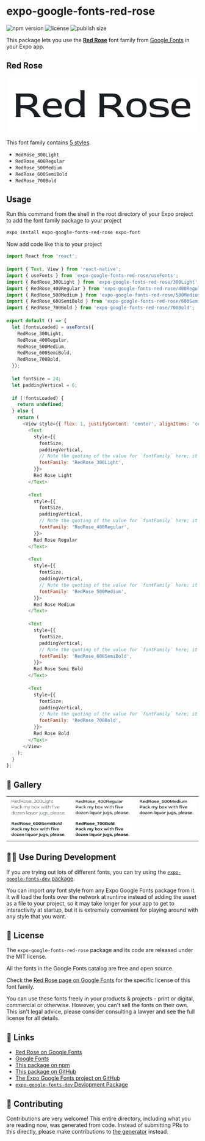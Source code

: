 # expo-google-fonts-red-rose

![npm version](https://flat.badgen.net/npm/v/expo-google-fonts-red-rose)
![license](https://flat.badgen.net/github/license/expo/google-fonts)
![publish size](https://flat.badgen.net/packagephobia/install/expo-google-fonts-red-rose)

This package lets you use the [**Red Rose**](https://fonts.google.com/specimen/Red+Rose) font family from [Google Fonts](https://fonts.google.com/) in your Expo app.

## Red Rose

![Red Rose](./font-family.png)

This font family contains [5 styles](#-gallery).

- `RedRose_300Light`
- `RedRose_400Regular`
- `RedRose_500Medium`
- `RedRose_600SemiBold`
- `RedRose_700Bold`

## Usage

Run this command from the shell in the root directory of your Expo project to add the font family package to your project
```sh
expo install expo-google-fonts-red-rose expo-font
```

Now add code like this to your project
```js
import React from 'react';

import { Text, View } from 'react-native';
import { useFonts } from 'expo-google-fonts-red-rose/useFonts';
import { RedRose_300Light } from 'expo-google-fonts-red-rose/300Light';
import { RedRose_400Regular } from 'expo-google-fonts-red-rose/400Regular';
import { RedRose_500Medium } from 'expo-google-fonts-red-rose/500Medium';
import { RedRose_600SemiBold } from 'expo-google-fonts-red-rose/600SemiBold';
import { RedRose_700Bold } from 'expo-google-fonts-red-rose/700Bold';

export default () => {
  let [fontsLoaded] = useFonts({
    RedRose_300Light,
    RedRose_400Regular,
    RedRose_500Medium,
    RedRose_600SemiBold,
    RedRose_700Bold,
  });

  let fontSize = 24;
  let paddingVertical = 6;

  if (!fontsLoaded) {
    return undefined;
  } else {
    return (
      <View style={{ flex: 1, justifyContent: 'center', alignItems: 'center' }}>
        <Text
          style={{
            fontSize,
            paddingVertical,
            // Note the quoting of the value for `fontFamily` here; it expects a string!
            fontFamily: 'RedRose_300Light',
          }}>
          Red Rose Light
        </Text>

        <Text
          style={{
            fontSize,
            paddingVertical,
            // Note the quoting of the value for `fontFamily` here; it expects a string!
            fontFamily: 'RedRose_400Regular',
          }}>
          Red Rose Regular
        </Text>

        <Text
          style={{
            fontSize,
            paddingVertical,
            // Note the quoting of the value for `fontFamily` here; it expects a string!
            fontFamily: 'RedRose_500Medium',
          }}>
          Red Rose Medium
        </Text>

        <Text
          style={{
            fontSize,
            paddingVertical,
            // Note the quoting of the value for `fontFamily` here; it expects a string!
            fontFamily: 'RedRose_600SemiBold',
          }}>
          Red Rose Semi Bold
        </Text>

        <Text
          style={{
            fontSize,
            paddingVertical,
            // Note the quoting of the value for `fontFamily` here; it expects a string!
            fontFamily: 'RedRose_700Bold',
          }}>
          Red Rose Bold
        </Text>
      </View>
    );
  }
};

```

## 🔡 Gallery


||||
|-|-|-|
|![RedRose_300Light](.//300Light/RedRose_300Light.ttf.png)|![RedRose_400Regular](.//400Regular/RedRose_400Regular.ttf.png)|![RedRose_500Medium](.//500Medium/RedRose_500Medium.ttf.png)||
|![RedRose_600SemiBold](.//600SemiBold/RedRose_600SemiBold.ttf.png)|![RedRose_700Bold](.//700Bold/RedRose_700Bold.ttf.png)|||


## 👩‍💻 Use During Development

If you are trying out lots of different fonts, you can try using the [`expo-google-fonts-dev` package](https://github.com/freeboub/google-fonts/tree/master/font-packages/dev#readme).

You can import *any* font style from any Expo Google Fonts package from it. It will load the fonts
over the network at runtime instead of adding the asset as a file to your project, so it may take longer
for your app to get to interactivity at startup, but it is extremely convenient
for playing around with any style that you want.

## 📖 License

The `expo-google-fonts-red-rose` package and its code are released under the MIT license.

All the fonts in the Google Fonts catalog are free and open source.

Check the [Red Rose page on Google Fonts](https://fonts.google.com/specimen/Red+Rose) for the specific license of this font family.

You can use these fonts freely in your products & projects - print or digital, commercial or otherwise. However, you can't sell the fonts on their own. This isn't legal advice, please consider consulting a lawyer and see the full license for all details.

## 🔗 Links

- [Red Rose on Google Fonts](https://fonts.google.com/specimen/Red+Rose)
- [Google Fonts](https://fonts.google.com/)
- [This package on npm](https://www.npmjs.com/package/expo-google-fonts-red-rose)
- [This package on GitHub](https://github.com/freeboub/google-fonts/tree/master/font-packages/red-rose)
- [The Expo Google Fonts project on GitHub](https://github.com/freeboub/google-fonts)
- [`expo-google-fonts-dev` Devlopment Package](https://github.com/freeboub/google-fonts/tree/master/font-packages/dev)

## 🤝 Contributing

Contributions are very welcome! This entire directory, including what you are reading now, was generated from code. Instead of submitting PRs to this directly, please make contributions to [the generator](https://github.com/freeboub/google-fonts/tree/master/packages/generator) instead.
